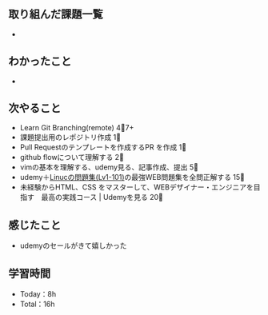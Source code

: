 ## 取り組んだ課題一覧

-

## わかったこと

-

## 次やること

- Learn Git Branching(remote) 4:tomato:7+
- 課題提出用のレポジトリ作成 1:tomato:
- Pull Requestのテンプレートを作成するPR を作成 1:tomato:
- github flowについて理解する 2:tomato:
- vimの基本を理解する、udemy見る、記事作成、提出 5:tomato:
- udemy＋[Linucの問題集(Lv1-101)](https://mondai.ping-t.com/g/mypage)の最強WEB問題集を全問正解する 15:tomato:
- 未経験からHTML、CSS をマスターして、WEBデザイナー・エンジニアを目指す　最高の実践コース | Udemyを見る 20:tomato:

## 感じたこと

- udemyのセールがきて嬉しかった

## 学習時間

- Today：8h
- Total：16h
